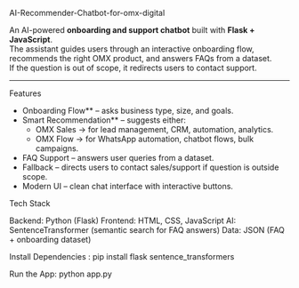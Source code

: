 AI-Recommender-Chatbot-for-omx-digital

An AI-powered **onboarding and support chatbot** built with **Flask + JavaScript**.  
The assistant guides users through an interactive onboarding flow, recommends the right OMX product, and answers FAQs from a dataset.  
If the question is out of scope, it redirects users to contact support.

---

Features
- Onboarding Flow** – asks business type, size, and goals.
- Smart Recommendation** – suggests either:
  - OMX Sales → for lead management, CRM, automation, analytics.
  - OMX Flow → for WhatsApp automation, chatbot flows, bulk campaigns.
- FAQ Support – answers user queries from a dataset.
- Fallback – directs users to contact sales/support if question is outside scope.
- Modern UI – clean chat interface with interactive buttons.


Tech Stack

Backend: Python (Flask)
Frontend: HTML, CSS, JavaScript
AI: SentenceTransformer (semantic search for FAQ answers)
Data: JSON (FAQ + onboarding dataset)

Install Dependencies :
pip install flask sentence_transformers

Run the App:
python app.py
